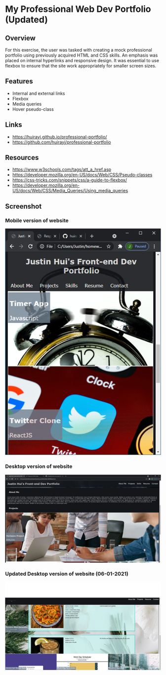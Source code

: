 # My Professional Web Dev Portfolio (Updated)

## Overview
For this exercise, the user was tasked with creating a mock professional portfolio using previously acquired HTML and CSS skills. An emphasis was placed on internal hyperlinks and responsive design. It was essential to use flexbox to ensure that the site work appropriately for smaller screen sizes.

## Features
- Internal and external links
- Flexbox
- Media queries
- Hover pseudo-class

## Links
- https://huirayj.github.io/professional-portfolio/
- https://github.com/huirayj/professional-portfolio

## Resources
- https://www.w3schools.com/tags/att_a_href.asp
- https://developer.mozilla.org/en-US/docs/Web/CSS/Pseudo-classes
- https://css-tricks.com/snippets/css/a-guide-to-flexbox/
- https://developer.mozilla.org/en-US/docs/Web/CSS/Media_Queries/Using_media_queries


## Screenshot
### Mobile version of website
![Mobile version of website](./assets/images/screenshots/screenshot-mobile.png)
### Desktop version of website
![Desktop version of website](./assets/images/screenshots/screenshot-desktop.png)
### Updated Desktop version of website (06-01-2021)
![Updated Desktop version of website](./assets/images/screenshots/screenshot-desktop-updated-06-01-2021.png)